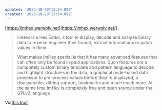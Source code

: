 ```yaml
---
updated: '2023-10-20T13:54:09Z'
created: '2023-10-20T13:54:09Z'
---
```

[https://imhex.werwolv.net](https://imhex.werwolv.net/)

> ImHex is a Hex Editor, a tool to display, decode and analyze binary data to reverse engineer their format, extract informations or patch values in them.   
  
> What makes ImHex special is that it has many advanced features that can often only be found in paid applications. Such features are a completely custom binary template and pattern language to decode and highlight structures in the data, a graphical node-based data processor to pre-process values before they're displayed, a disassembler, diffing support, bookmarks and much much more. At the same time ImHex is completely free and open source under the GPLv2 language

Via[this toot](https://androiddev.social/@romainguy/109639639688256165)
